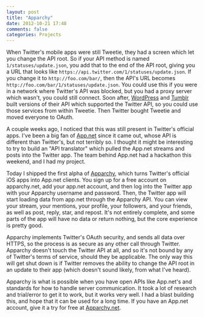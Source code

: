 ```yaml
---
layout: post
title: "Apparchy"
date: 2012-10-21 17:48
comments: false
categories: Projects
---
```


When Twitter's mobile apps were still Tweetie, they had a screen which let you change the API root. So if your API method is named `1/statuses/update.json`, you add that to the end of the API root, giving you a URL that looks like `https://api.twitter.com/1/statuses/update.json`. If you change it to `http://foo.com/bar/`, then the API's URL becomes `http://foo.com/bar/1/statuses/update.json`. You could use this if you were in a network where Twitter's API was blocked, but you had a proxy server which wasn't, you could still connect. Soon after, [WordPress](http://en.blog.wordpress.com/2009/12/12/twitter-api/) and [Tumblr](http://staff.tumblr.com/post/287703110/api) built versions of their API which supported the Twitter API, so you could use those services from within Tweetie. Then Twitter bought Tweetie and moved everyone to OAuth.

A couple weeks ago, I noticed that this was still present in Twitter's official apps. I've been a big fan of [App.net](http://alpha.app.net/stevestreza) since it came out, whose API is different than Twitter's, but not terribly so. I thought it might be interesting to try to build an "API translator" which pulled the App.net streams and posts into the Twitter app. The team behind App.net had a hackathon this weekend, and I had my project.

Today I shipped the first alpha of [Apparchy](https://apparchy.net/), which turns Twitter's official iOS apps into App.net clients. You sign up for a free account on apparchy.net, add your app.net account, and then log into the Twitter app with your Apparchy username and password. Then, the Twitter app will start loading data from app.net through the Apparchy API. You can view your stream, your mentions, your profile, your followers, and your friends, as well as post, reply, star, and repost. It's not entirely complete, and some parts of the app will have no data or return nothing, but the core experience is pretty good.

Apparchy implements Twitter's OAuth security, and sends all data over HTTPS, so the process is as secure as any other call through Twitter. Apparchy doesn't touch the Twitter API at all, and so it's not bound by any of Twitter's terms of service, should they be applicable. The only way this will get shut down is if Twitter removes the ability to change the API root in an update to their app (which doesn't sound likely, from what I've heard).

Apparchy is what is possible when you have open APIs like App.net's and standards for how to handle server communication. It took a lot of research and trial/error to get it to work, but it works very well. I had a blast building this, and hope that it can be used for a long time. If you have an App.net account, give it a try for free at [Apparchy.net](https://apparchy.net).